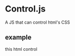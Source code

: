 # Control.js
A  JS  that can control html's CSS 
## example
this html <a src="https://mouxiexie.github.io/MyHTML-20170708/MOVE.html">control</a>
